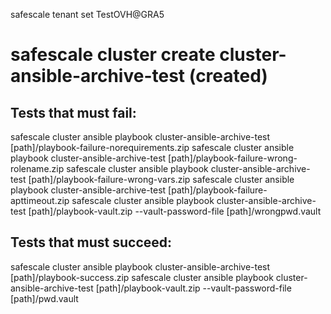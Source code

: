 safescale tenant set TestOVH@GRA5
# safescale cluster create cluster-ansible-archive-test (created)

## Tests that must fail:
safescale cluster ansible playbook cluster-ansible-archive-test [path]/playbook-failure-norequirements.zip
safescale cluster ansible playbook cluster-ansible-archive-test [path]/playbook-failure-wrong-rolename.zip
safescale cluster ansible playbook cluster-ansible-archive-test [path]/playbook-failure-wrong-vars.zip
safescale cluster ansible playbook cluster-ansible-archive-test [path]/playbook-failure-apttimeout.zip
safescale cluster ansible playbook cluster-ansible-archive-test [path]/playbook-vault.zip --vault-password-file [path]/wrongpwd.vault

## Tests that must succeed:
safescale cluster ansible playbook cluster-ansible-archive-test [path]/playbook-success.zip
safescale cluster ansible playbook cluster-ansible-archive-test [path]/playbook-vault.zip --vault-password-file [path]/pwd.vault
